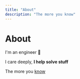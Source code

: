 ```yaml
---
title: "About"
description: "The more you know"
---
```


# About

I'm an engineer 🌱

I care deeply, **I help solve stuff**

The more you [know](/en/projects/)
